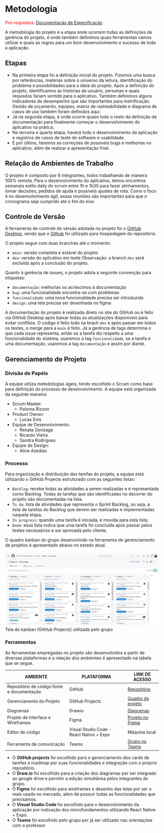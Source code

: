 # Metodologia

<span style="color:red">Pré-requisitos: <a href="02-Especificação do Projeto.md"> Documentação de Especificação</a></span>

A metodologia do projeto é a etapa onde ocorrem todas as definições de gerência do projeto, é onde também definimos quais ferramentas vamos utilizar e quais as regras para um bom desenvolvimento e sucesso de toda a aplicação.

## Etapas

- Na primeira etapa foi a definição inicial do projeto. Fizemos uma busca por referências, matérias sobre o universo da leitura, identificação do problema e possibilidades para a ideia do projeto. Após a definição do projeto, identificamos as histórias de usuário, personas e quais requisitos fariam sentido para o aplicativo. Também definimos alguns indicadores de desempenho que são importantes para metrificação. Gestão de orçamento, equipes, matriz de rastreabilidade e diagrama de casos de uso também foram definidos aqui.
- Já na segunda etapa, é onde ocorre quase todo o resto da definição de documentação para finalmente começar o desenvolvimento do aplicativo na prática.
- Na terceira e quarta etapa, haverá todo o desenvolvimento da aplicação e registros de casos de teste de software e usabilidade.
- E por último, faremos as correções de possíveis bugs e melhorias no aplicativo, além de realizar a apresentação final.

## Relação de Ambientes de Trabalho

O projeto é composto por 6 integrantes, todos trabalhando de maneira 100% remota. Para o desenvolvimento do aplicativo, temos encontros semanais estilo daily do scrum entre 1h e 1h30 para fazer alinhamentos, tomar decisões, pedidos de ajuda e possíveis ajustes de rota. Como o foco é no desenvolvimento ágil, essas reuniões são importantes para que o cronograma seja cumprido até o fim do eixo.

## Controle de Versão

A ferramenta de controle de versão adotada no projeto foi o [GitHub Desktop](https://desktop.github.com/), sendo que o [Github](https://github.com) foi utilizado para hospedagem do repositório.

O projeto segue com duas branches até o momento:

- `main`: versão completa e estável do projeto
- `dev`: versão do aplicativo em teste
  Observação: a branch `dev` será excluída após a conclusão do projeto.

Quanto à gerência de issues, o projeto adota a seguinte convenção para etiquetas:

- `documentação`: melhorias ou acréscimos à documentação
- `bug`: uma funcionalidade encontra-se com problemas
- `funcionalidade`: uma nova funcionalidade precisa ser introduzida
- `design`: uma tela precisa ser desenhada no figma

A documentação do projeto é realizada direto no site do GitHub ou é feito via GitHub Desktop após baixar todas as atualizações disponíveis para evitar conflitos. O código é feito todo na brach `dev` e após passar em todos os testes, o merge para a `main` é feito. Já a gerência de tags determina o que cada issue representa, então se a tarefa diz respeito a uma funcionalidade do sistema, usaremos a tag `funcionalidade`, se a tarefa é uma documentação, usaremos a tag `documentação` e assim por diante.

## Gerenciamento de Projeto

### Divisão de Papéis

A equipe utiliza metodologias ágeis, tendo escolhido o Scrum como base para definição do processo de desenvolvimento. A equipe está organizada da seguinte maneira:

- Scrum Master:
  - Paloma Rizzon
- Product Owner:
  - Lucas Enis
- Equipe de Desenvolvimento:
  - Renata Gonzaga
  - Ricardo Vieira
  - Sandra Rodrigues
- Equipe de Design:
  - Aline Azedias

### Processo

Para organização e distribuição das tarefas do projeto, a equipe está utilizando o GitHub Projects estruturado com as seguintes listas:

- `Backlog`: recebe todas as atividades a serem realizadas e é representada como Backlog. Todas as tarefas que são identificadas no decorrer do projeto são documentadas na lista.
- `To do`: lista de atividades que representa o Sprint Backlog, ou seja, a lista de tarefas do Backlog que devem ser realizadas e implementadas naquela etapa.
- `In progress`: quando uma tarefa é iniciada, é movida para esta lista.
- `Done`: essa lista indica que uma tarefa foi concluída após passar pelos testes necessários e ser aprovada pelo cliente.

O quadro kanban do grupo desenvolvido na ferramenta de gerenciamento de projetos é apresentado abaixo no estado atual.
<br>
<br>
<img src="./img/Quadro Kanban.png">
<br>
Tela do kanban (GitHub Projects) utilizada pelo grupo

### Ferramentas

As ferramentas empregadas no projeto são desenvolvidos a partir de diversas plataformas e a relação dos ambientes é apresentado na tabela que se segue.

| AMBIENTE                                   | PLATAFORMA                               | LINK DE ACESSO                                                                                                                                                                                                    |
| ------------------------------------------ | ---------------------------------------- | ----------------------------------------------------------------------------------------------------------------------------------------------------------------------------------------------------------------- |
| Repositório de código fonte e documentação | GitHub                                   | [Repositório](https://github.com/ICEI-PUC-Minas-PMV-ADS/pmv-ads-2024-1-e3-proj-mov-t7-grupo-2-leio-app)                                                                                                           |
| Gerenciamento do Projeto                   | GitHub Projects                          | [Quadro do projeto](https://github.com/orgs/ICEI-PUC-Minas-PMV-ADS/projects/812)                                                                                                                                  |
| Diagramas                                  | Drawio                                   | [Diagramas](https://drive.google.com/file/d/1gX-52zc4wUdfiWraM814l3lypL60Gz5b/view?usp=sharing)                                                                                                                   |
| Projeto de Interface e Wireframes          | Figma                                    | [Projeto no Figma](https://www.figma.com/file/PVMDd8ZYhduvIBc5eUkktw/Grupo-02---Le.io-App?type=design&node-id=0%3A1&mode=design&t=2Ob3Hm0gWIMeTHxV-1)                                                             |
| Editor de código                           | Visual Studio Code - React Native + Expo | Máquina local                                                                                                                                                                                                     |
| Ferramenta de comunicação                  | Teams                                    | [Grupo no Teams](https://teams.microsoft.com/l/channel/19%3Ab3636001a6c843ccb50226d70758bc61%40thread.tacv2/Grupo%202?groupId=afb28315-f87a-4a98-a72f-d65700c83779&tenantId=14cbd5a7-ec94-46ba-b314-cc0fc972a161) |

- O <b>GitHub projects</b> foi escolhido para o gerenciamento dos cards de tarefas e roadmap por suas funcionalidades e integração com o próprio repositório.
- O <b>Draw.io</b> foi escolhido para a criação dos diagramas por ser integrado ao google drive e permitir a edição simultânea pelos integrantes do grupo.
- O <b>Figma</b> foi escolhido para wireframes e desenho das telas por ser o mais usado no mercado, além de possuir todas as funcionalidades que precisamos.
- O <b>Visual Studio Code </b> foi escolhido para o desenvolvimento da aplicação por indicação dos microfundamentos utilizando React Native + Expo.
- O <b>Teams</b> foi escolhido pelo grupo por já ser utilizado nas orientações com o professor.
